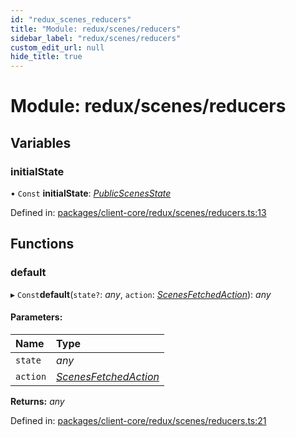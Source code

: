```yaml
---
id: "redux_scenes_reducers"
title: "Module: redux/scenes/reducers"
sidebar_label: "redux/scenes/reducers"
custom_edit_url: null
hide_title: true
---
```


# Module: redux/scenes/reducers

## Variables

### initialState

• `Const` **initialState**: [*PublicScenesState*](../interfaces/redux_scenes_actions.publicscenesstate.md)

Defined in: [packages/client-core/redux/scenes/reducers.ts:13](https://github.com/xr3ngine/xr3ngine/blob/56376a778/packages/client-core/redux/scenes/reducers.ts#L13)

## Functions

### default

▸ `Const`**default**(`state?`: *any*, `action`: [*ScenesFetchedAction*](../interfaces/redux_scenes_actions.scenesfetchedaction.md)): *any*

#### Parameters:

Name | Type |
:------ | :------ |
`state` | *any* |
`action` | [*ScenesFetchedAction*](../interfaces/redux_scenes_actions.scenesfetchedaction.md) |

**Returns:** *any*

Defined in: [packages/client-core/redux/scenes/reducers.ts:21](https://github.com/xr3ngine/xr3ngine/blob/56376a778/packages/client-core/redux/scenes/reducers.ts#L21)
